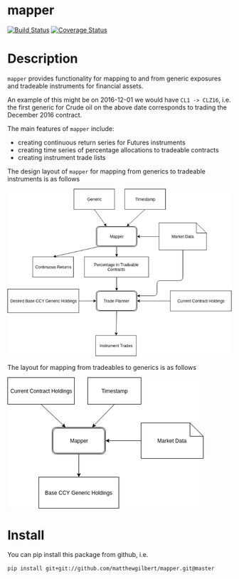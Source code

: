 # mapper
[![Build Status](https://travis-ci.org/matthewgilbert/mapper.svg?branch=master)](https://travis-ci.org/matthewgilbert/mapper)
[![Coverage Status](https://coveralls.io/repos/github/matthewgilbert/mapper/badge.svg?branch=master)](https://coveralls.io/github/matthewgilbert/mapper?branch=master)

# Description

`mapper` provides functionality for mapping to and from generic exposures and
tradeable instruments for financial assets.

An example of this might be on 2016-12-01 we would have `CL1 -> CLZ16`, i.e.
the first generic for Crude oil on the above date corresponds to trading the
December 2016 contract.

The main features of `mapper` include:

- creating continuous return series for Futures instruments
- creating time series of percentage allocations to tradeable contracts
- creating instrument trade lists

The design layout of `mapper` for mapping from generics to tradeable
instruments is as follows

![workflow](/mapper.png)

The layout for mapping from tradeables to generics is as follows

![workflow](/mapper2.png)

# Install

You can pip install this package from github, i.e.

```
pip install git+git://github.com/matthewgilbert/mapper.git@master
```

